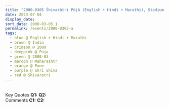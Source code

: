 ```yaml
---
title: "2000-0305 Śhivarātri Pūjā (English + Hindi + Marathi), Stadium, Pune, Maharashtra, India"
date: 2023-07-04
display_date: 
sort_date: 2000-03-05.1
permalink: /events/2000-0305-a
tags:
  - blue @ English + Hindi + Marathi
  - brown @ India
  - crimson @ 2000
  - deeppink @ Puja
  - green @ 2000-03
  - maroon @ Maharashtr
  - orange @ Pune
  - purple @ Shri Shiva 
  - red @ Shivaratri
---
```


<br>

<wave-list>
  <list-title color="DarkSeaGreen" width="55">Key Quotes</list-title>
  <list-item color="BlanchedAlmond" width="280"><b>Q1:</b> <i></i></list-item>
  <list-item color="Lavender" width="280"><b>Q2:</b> <i></i></list-item>
</wave-list>

<br>

<wave-list>
  <list-title color="DarkSeaGreen" width="55">Comments</list-title>
  <list-item color="BlanchedAlmond" width="280"><b>C1:</b> <i></i></list-item>
  <list-item color="Lavender" width="280"><b>C2:</b> <i></i></list-item>
</wave-list>